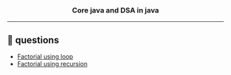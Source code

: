 
<h3 align="center">Core java and DSA in java</h3>

<!-- <div align="center">

[![Status](https://img.shields.io/badge/status-active-success.svg)]()
[![GitHub Issues](https://img.shields.io/github/issues/kylelobo/The-Documentation-Compendium.svg)](https://github.com/kylelobo/The-Documentation-Compendium/issues)
[![GitHub Pull Requests](https://img.shields.io/github/issues-pr/kylelobo/The-Documentation-Compendium.svg)](https://github.com/kylelobo/The-Documentation-Compendium/pulls)
[![License](https://img.shields.io/badge/license-MIT-blue.svg)](/LICENSE)

</div> -->

---

## 📝 questions

- [Factorial using loop](https://github.com/chetankoli1/CoreJava/blob/master/CoreJava/FactorialUsingLoop.java)
- [Factorial using recursion](#https://github.com/chetankoli1/CoreJava/blob/master/Recursion/FactorialUsingRecursion.java)

